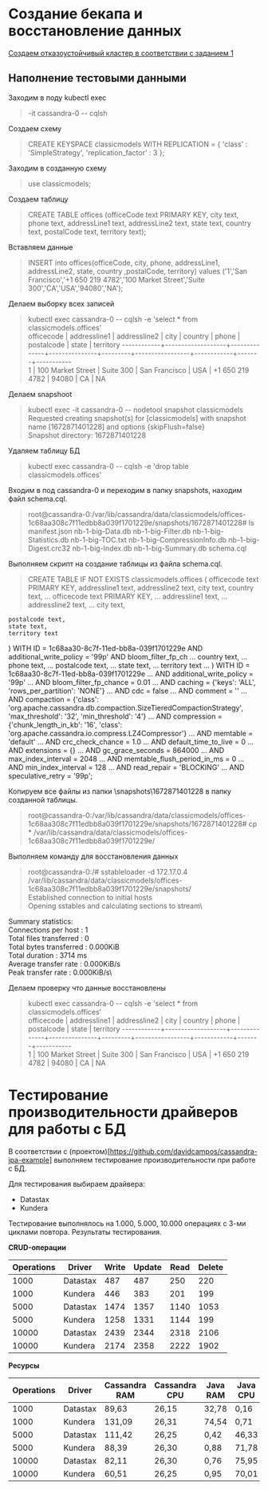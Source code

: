 # Создание бекапа и восстановление данных

[Создаем отказоустойчивый кластер в соответствии с заданием 1](https://github.com/stranger-kos/otus_no_sql_db/blob/main/casandra/task_1/task.md)

## Наполнение тестовыми данными
Заходим в поду kubectl exec
> -it cassandra-0 -- cqlsh

Создаем схему 
> CREATE KEYSPACE classicmodels WITH REPLICATION = { 'class' : 'SimpleStrategy', 'replication_factor' : 3 };

Заходим в созданную схему
> use classicmodels;

Создаем таблицу
>CREATE TABLE offices (officeCode text PRIMARY KEY, city text, phone text, addressLine1 text, addressLine2 text, state text, country text, postalCode text, territory text);

Вставляем данные
>INSERT into offices(officeCode, city, phone, addressLine1, addressLine2, state, country ,postalCode, territory) values ('1','San Francisco','+1 650 219 4782','100 Market Street','Suite 300','CA','USA','94080','NA');

Делаем выборку всех записей
>kubectl exec cassandra-0 -- cqlsh -e 'select * from classicmodels.offices' \
 officecode | addressline1      | addressline2 | city          | country | phone           | postalcode | state | territory
------------+-------------------+--------------+---------------+---------+-----------------+------------+-------+-----------\
          1 | 100 Market Street |    Suite 300 | San Francisco |     USA | +1 650 219 4782 |      94080 |    CA |        NA

Делаем snapshoot
> kubectl exec -it cassandra-0 -- nodetool snapshot classicmodels \
Requested creating snapshot(s) for [classicmodels] with snapshot name [1672871401228] and options {skipFlush=false}\
Snapshot directory: 1672871401228

Удаляем таблицу БД
>kubectl exec cassandra-0 -- cqlsh -e 'drop table classicmodels.offices'

Входим в под cassandra-0 и переходим в папку snapshots, находим файл schema.cql.
>root@cassandra-0:/var/lib/cassandra/data/classicmodels/offices-1c68aa308c7f11edbb8a039f1701229e/snapshots/1672871401228# ls\
manifest.json                nb-1-big-Data.db       nb-1-big-Filter.db  nb-1-big-Statistics.db  nb-1-big-TOC.txt
nb-1-big-CompressionInfo.db  nb-1-big-Digest.crc32  nb-1-big-Index.db   nb-1-big-Summary.db     schema.cql

 Выполняем скрипт на создание таблицы из файла schema.cql.

>CREATE TABLE IF NOT EXISTS classicmodels.offices (
    officecode text PRIMARY KEY,
    addressline1 text,
    addressline2 text,
    city text,
    country text,   ...     officecode text PRIMARY KEY,
   ...     addressline1 text,
   ...     addressline2 text,
   ...     city text,

    postalcode text,
    state text,
    territory text
) WITH ID = 1c68aa30-8c7f-11ed-bb8a-039f1701229e
    AND additional_write_policy = '99p'
    AND bloom_filter_fp_ch   ...     country text,
   ...     phone text,
   ...     postalcode text,
   ...     state text,
   ...     territory text
   ... ) WITH ID = 1c68aa30-8c7f-11ed-bb8a-039f1701229e
   ...     AND additional_write_policy = '99p'
   ...     AND bloom_filter_fp_chance = 0.01
   ...     AND caching = {'keys': 'ALL', 'rows_per_partition': 'NONE'}
   ...     AND cdc = false
   ...     AND comment = ''
   ...     AND compaction = {'class': 'org.apache.cassandra.db.compaction.SizeTieredCompactionStrategy', 'max_threshold': '32', 'min_threshold': '4'}
   ...     AND compression = {'chunk_length_in_kb': '16', 'class': 'org.apache.cassandra.io.compress.LZ4Compressor'}
   ...     AND memtable = 'default'
   ...     AND crc_check_chance = 1.0
   ...     AND default_time_to_live = 0
   ...     AND extensions = {}
   ...     AND gc_grace_seconds = 864000
   ...     AND max_index_interval = 2048
   ...     AND memtable_flush_period_in_ms = 0
   ...     AND min_index_interval = 128
   ...     AND read_repair = 'BLOCKING'
   ...     AND speculative_retry = '99p';

Копируем все файлы из папки \snapshots\1672871401228 в папку созданной таблицы.

>root@cassandra-0:/var/lib/cassandra/data/classicmodels/offices-1c68aa308c7f11edbb8a039f1701229e/snapshots/1672871401228# cp * /var/lib/cassandra/data/classicmodels/offices-1c68aa308c7f11edbb8a039f1701229e/

Выполняем команду для восстановления данных 
>root@cassandra-0:/# sstableloader -d 172.17.0.4 /var/lib/cassandra/data/classicmodels/offices-1c68aa308c7f11edbb8a039f1701229e/snapshots/ \
Established connection to initial hosts\
Opening sstables and calculating sections to stream\

Summary statistics:\
   Connections per host    : 1\
   Total files transferred : 0\
   Total bytes transferred : 0.000KiB\
   Total duration          : 3714 ms\
   Average transfer rate   : 0.000KiB/s\
   Peak transfer rate      : 0.000KiB/s\

   Делаем проверку что данные восстановлены
>kubectl exec cassandra-0 -- cqlsh -e 'select * from classicmodels.offices' \
 officecode | addressline1      | addressline2 | city          | country | phone           | postalcode | state | territory
------------+-------------------+--------------+---------------+---------+-----------------+------------+-------+-----------\
          1 | 100 Market Street |    Suite 300 | San Francisco |     USA | +1 650 219 4782 |      94080 |    CA |        NA

# Тестирование производительности драйверов для работы с БД

В соответствии с (проектом)[https://github.com/davidcampos/cassandra-jpa-example] выполняем тестирование производительности при работе с БД.

Для тестирования выбираем драйвера:
* Datastax
* Kundera

Тестирование выполнялось на 1.000, 5.000, 10.000 операциях с 3-ми циклами повтора. Результаты тестирования.

**CRUD-операции**

|Operations |Driver     |Write    	| Update	|Read	|Delete   |
|-----------|-----------|-----------|-----------|-------|---------|
|1000	    |Datastax	|487	    |487	    |250    |220      |
|1000       |Kundera	|446	    |383	    |201    |199      |
|5000	    |Datastax	|1474	    |1357	    |1140	|1053     |
|5000	    |Kundera	|1258	    |1331	    |1144	|199      |
|10000	    |Datastax	|2439	    |2344	    |2318	|2106     |
|10000	    |Kundera	|2174	    |2358	    |2222	|1902     |

**Ресурсы**

|Operations |Driver  |Cassandra RAM|Cassandra CPU|Java RAM|Java CPU|
|-----------|--------|-------------|-------------|--------|--------|
|1000       |Datastax|89,63        |26,15        |32,78   |0,16    |
|1000       |Kundera |131,09       |26,31        |74,54   |0,71    |
|5000       |Datastax|111,42       |26,25        |0,42    |46,33   |
|5000       |Kundera |88,39        |26,30        |0,88    |71,78   |
|10000      |Datastax|82,11        |26,30        |0,76    |75,95   |
|10000      |Kundera |60,51        |26,25        |0,95    |70,01   |
